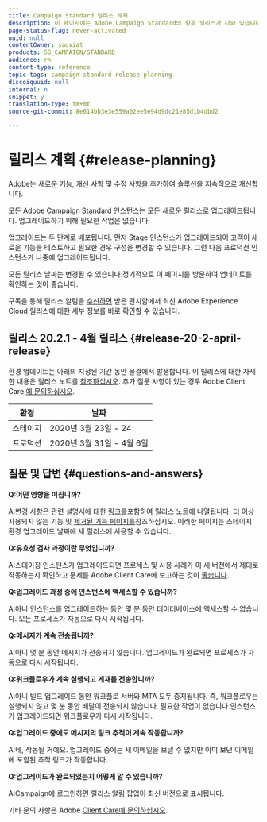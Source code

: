 ```yaml
---
title: Campaign Standard 릴리스 계획
description: 이 페이지에는 Adobe Campaign Standard의 향후 릴리스가 나와 있습니다.
page-status-flag: never-activated
uuid: null
contentOwner: sauviat
products: SG_CAMPAIGN/STANDARD
audience: rn
content-type: reference
topic-tags: campaign-standard-release-planning
discoiquuid: null
internal: n
snippet: y
translation-type: tm+mt
source-git-commit: 8e614bb3e3e559a02ee5e94d9dc21e85d1b4dbd2

---
```



# 릴리스 계획 {#release-planning}

Adobe는 새로운 기능, 개선 사항 및 수정 사항을 추가하여 솔루션을 지속적으로 개선합니다.

모든 Adobe Campaign Standard 인스턴스는 모든 새로운 릴리스로 업그레이드됩니다. 업그레이드하기 위해 필요한 작업은 없습니다.

업그레이드는 두 단계로 배포됩니다. 먼저 Stage 인스턴스가 업그레이드되어 고객이 새로운 기능을 테스트하고 필요한 경우 구성을 변경할 수 있습니다. 그런 다음 프로덕션 인스턴스가 나중에 업그레이드됩니다.

모든 릴리스 날짜는 변경될 수 있습니다.정기적으로 이 페이지를 방문하여 업데이트를 확인하는 것이 좋습니다.

구독을 통해 릴리스 알림을 [수신하면](https://www.adobe.com/subscription/priority-product-update.html) 받은 편지함에서 최신 Adobe Experience Cloud 릴리스에 대한 세부 정보를 바로 확인할 수 있습니다.

## 릴리스 20.2.1 - 4월 릴리스 {#release-20-2-april-release}

환경 업데이트는 아래의 지정된 기간 동안 물결에서 발생합니다. 이 릴리스에 대한 자세한 내용은 릴리스 노트를 [참조하십시오](../../rn/using/release-notes.md). 추가 질문 사항이 있는 경우 Adobe Client Care [에 문의하십시오](https://support.neolane.net/webApp/extranetLogin).

<table> 
 <thead> 
  <tr> 
   <th> 환경<br /> </th> 
   <th> 날짜<br /> </th> 
  </tr> 
 </thead> 
 <tbody> 
  <tr> 
   <td> 스테이지<br /> </td> 
   <td> 2020년 3월 23일 - 24<br /> </td> 
  </tr> 
  <tr> 
   <td> 프로덕션<br /> </td> 
   <td> 2020년 3월 31일 - 4월 6일<br /> </td> 
  </tr> 
 </tbody> 
</table>



## 질문 및 답변 {#questions-and-answers}

**Q:어떤 영향을 미칩니까?**

A:변경 사항은 관련 설명서에 대한 [링크를](../../rn/using/release-notes.md)포함하여 릴리스 노트에 나열됩니다. 더 이상 사용되지 않는 기능 및 [제거된 기능 페이지를](https://helpx.adobe.com/campaign/kb/acs-deprecated-and-removed-features.html)참조하십시오. 이러한 페이지는 스테이지 환경 업그레이드 날짜에 새 릴리스에 사용할 수 있습니다.

**Q:유효성 검사 과정이란 무엇입니까?**

A:스테이징 인스턴스가 업그레이드되면 프로세스 및 사용 사례가 이 새 버전에서 제대로 작동하는지 확인하고 문제를 Adobe Client Care에 보고하는 것이 [좋습니다](https://support.neolane.net/webApp/extranetLogin).

**Q:업그레이드 과정 중에 인스턴스에 액세스할 수 있습니까?**

A:아니 인스턴스를 업그레이드하는 동안 몇 분 동안 데이터베이스에 액세스할 수 없습니다. 모든 프로세스가 자동으로 다시 시작됩니다.

**Q:메시지가 계속 전송됩니까?**

A:아니 몇 분 동안 메시지가 전송되지 않습니다. 업그레이드가 완료되면 프로세스가 자동으로 다시 시작됩니다.

**Q:워크플로우가 계속 실행되고 게재를 전송합니까?**

A:아니 빌드 업그레이드 동안 워크플로 서버와 MTA 모두 중지됩니다. 즉, 워크플로우는 실행되지 않고 몇 분 동안 배달이 전송되지 않습니다. 필요한 작업이 없습니다.인스턴스가 업그레이드되면 워크플로우가 다시 시작됩니다.

**Q:업그레이드 중에도 메시지의 링크 추적이 계속 작동합니까?**

A:네, 작동될 거예요. 업그레이드 중에는 새 이메일을 보낼 수 없지만 이미 보낸 이메일에 포함된 추적 링크가 작동합니다.

**Q:업그레이드가 완료되었는지 어떻게 알 수 있습니까?**

A:Campaign에 로그인하면 릴리스 알림 팝업이 최신 버전으로 표시됩니다.

기타 문의 사항은 Adobe [Client Care에 문의하십시오](https://support.neolane.net/webApp/extranetLogin).